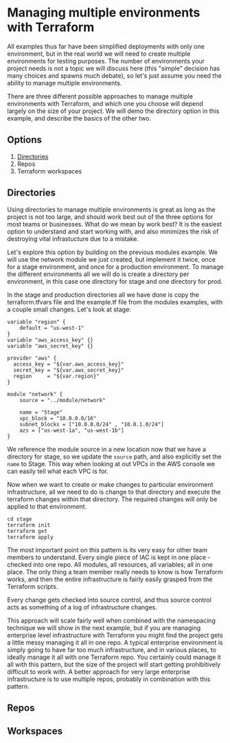 # Managing multiple environments with Terraform

All examples thus far have been simplified deployments with only one environment, but in the real world we will need to create multiple environments for testing purposes. The number of environments your project needs is not a topic we will discuss here (this "simple" decision has many choices and spawns much debate), so let's just assume you need the ability to manage multiple environments.

There are three different possible approaches to manage multiple environments with Terraform, and which one you choose will depend largely on the size of your project. We will demo the directory option in this example, and describe the basics of the other two.

## Options

1) [Directories](#directories)
2) Repos
3) Terraform workspaces

## Directories

Using directories to manage multiple environments is great as long as the project is not too large, and should work best out of the three options for most teams or businesses. What do we mean by work best? It is the easiest option to understand and start working with, and also minimizes the risk of destroying vital infrastucture due to a mistake.

Let's explore this option by building on the previous modules example. We will use the network module we just created, but implement it twice, once for a stage environment, and once for a production environment. To manage the different environments all we will do is create a directory per environment, in this case one directory for stage and one directory for prod.

In the stage and production directories all we have done is copy the terraform.tfvars file and the example.tf file from the modules examples, with a couple small changes. Let's look at stage:

```
variable "region" {
	default = "us-west-1"
}
variable "aws_access_key" {}
variable "aws_secret_key" {}

provider "aws" {
  access_key = "${var.aws_access_key}"
  secret_key = "${var.aws_secret_key}"
  region     = "${var.region}"
}

module "network" {
    source = "../module/network"

    name = "Stage"
    vpc_block = "10.0.0.0/16"
    subnet_blocks = ["10.0.0.0/24" , "10.0.1.0/24"]
    azs = ["us-west-1a", "us-west-1b"]
}
```

We reference the module source in a new location now that we have a directory for stage, so we update the `source` path, and also explicitly set the `name` to Stage. This way when looking at out VPCs in the AWS console we can easily tell what each VPC is for.

Now when we want to create or make changes to particular environment infrastructure, all we need to do is change to that directory and execute the terraform changes within that directory. The required changes will only be applied to that environment.

```
cd stage
terraform init
terraform get
terraform apply
```

The most important point on this pattern is its very easy for other team members to understand. Every single piece of IAC is kept in one place - checked into one repo. All modules, all resources, all variables; all in one place. The only thing a team member really needs to know is how Terraform works, and then the entire infrastructure is fairly easily grasped from the Terraform scripts.

Every change gets checked into source control, and thus source control acts as something of a log of infrastructure changes.

This approach will scale fairly well when combined with the namespacing technique we will show in the next example, but if you are managing enterprise level infrastructure with Terraform you might find the project gets a little messy managing it all in one repo. A typical enterprise environment is simply going to have far too much infrastructure, and in various places, to ideally manage it all with one Terraform repo. You certainly could manage it all with this pattern, but the size of the project will start getting prohibitively difficult to work with. A better approach for very large enterprise infrastructure is to use multiple repos, probably in combination with this pattern.

## Repos

## Workspaces